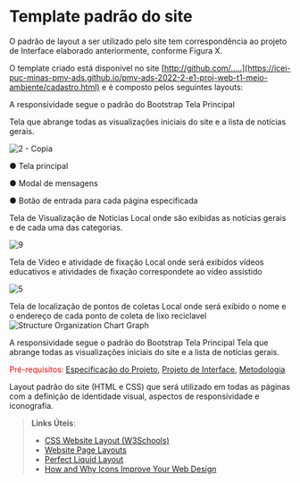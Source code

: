 # Template padrão do site

O padrão de layout a ser utilizado pelo site tem correspondência ao projeto de Interface elaborado anteriormente, conforme Figura X.


O template criado está disponível no site [http://github.com/…..](https://icei-puc-minas-pmv-ads.github.io/pmv-ads-2022-2-e1-proj-web-t1-meio-ambiente/cadastro.html)  e é composto pelos seguintes layouts: 

A responsividade segue o padrão do Bootstrap
Tela Principal

Tela que abrange todas as visualizações iniciais do site e a lista de notícias gerais.

![2 - Copia](https://user-images.githubusercontent.com/114036574/204049191-6e2ef1ac-d8bd-4398-bf8d-ac058a4e5575.png)


●	Tela principal

●	Modal de mensagens

●	Botão de entrada para cada página especificada

Tela de Visualização de Notícias
Local onde são exibidas as notícias gerais e de cada uma das categorias.

![9](https://user-images.githubusercontent.com/114036574/204048557-ac313a7e-4f2f-41f7-ad7f-2aef053f77bf.png)

Tela de Vídeo e atividade de fixação
Local onde será exibidos vídeos educativos e atividades de fixação correspondete ao vídeo assistido

![5](https://user-images.githubusercontent.com/114036574/204048648-dd4b1d85-1607-4fe7-8dc4-418449969398.png)

Tela de localização de pontos de coletas
Local onde será exibido o nome e o endereço de cada ponto de coleta de lixo reciclavel
![Structure Organization Chart Graph](https://user-images.githubusercontent.com/114036574/204049075-b7b34399-36b2-4593-abb0-fc4940de5102.png)


A responsividade segue o padrão do Bootstrap
Tela Principal
Tela que abrange todas as visualizações iniciais do site e a lista de notícias gerais.



<span style="color:red">Pré-requisitos: <a href="2-Especificação do Projeto.md"> Especificação do Projeto</a></span>, <a href="3-Projeto de Interface.md"> Projeto de Interface</a>, <a href="4-Metodologia.md"> Metodologia</a>

Layout padrão do site (HTML e CSS) que será utilizado em todas as páginas com a definição de identidade visual, aspectos de responsividade e iconografia.

> **Links Úteis**:
>
> - [CSS Website Layout (W3Schools)](https://www.w3schools.com/css/css_website_layout.asp)
> - [Website Page Layouts](http://www.cellbiol.com/bioinformatics_web_development/chapter-3-your-first-web-page-learning-html-and-css/website-page-layouts/)
> - [Perfect Liquid Layout](https://matthewjamestaylor.com/perfect-liquid-layouts)
> - [How and Why Icons Improve Your Web Design](https://usabilla.com/blog/how-and-why-icons-improve-you-web-design/)
